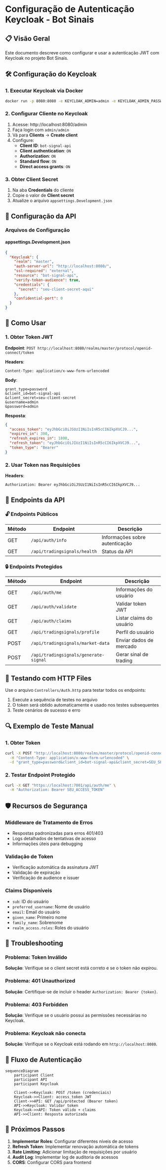 # Configuração de Autenticação Keycloak - Bot Sinais

## 📋 Visão Geral

Este documento descreve como configurar e usar a autenticação JWT com Keycloak no projeto Bot Sinais.

## 🛠️ Configuração do Keycloak

### 1. Executar Keycloak via Docker

```bash
docker run -p 8080:8080 -e KEYCLOAK_ADMIN=admin -e KEYCLOAK_ADMIN_PASSWORD=admin quay.io/keycloak/keycloak:latest start-dev
```

### 2. Configurar Cliente no Keycloak

1. Acesse: http://localhost:8080/admin
2. Faça login com `admin/admin`
3. Vá para **Clients** → **Create client**
4. Configure:
   - **Client ID**: `bot-signal-api`
   - **Client authentication**: `ON`
   - **Authorization**: `ON`
   - **Standard flow**: `ON`
   - **Direct access grants**: `ON`

### 3. Obter Client Secret

1. Na aba **Credentials** do cliente
2. Copie o valor de **Client secret**
3. Atualize o arquivo `appsettings.Development.json`

## 🔧 Configuração da API

### Arquivos de Configuração

#### appsettings.Development.json
```json
{
  "Keycloak": {
    "realm": "master",
    "auth-server-url": "http://localhost:8080/",
    "ssl-required": "external",
    "resource": "bot-signal-api",
    "verify-token-audience": true,
    "credentials": {
      "secret": "seu-client-secret-aqui"
    },
    "confidential-port": 0
  }
}
```

## 🚀 Como Usar

### 1. Obter Token JWT

**Endpoint**: `POST http://localhost:8080/realms/master/protocol/openid-connect/token`

**Headers**:
```
Content-Type: application/x-www-form-urlencoded
```

**Body**:
```
grant_type=password
&client_id=bot-signal-api
&client_secret=seu-client-secret
&username=admin
&password=admin
```

**Resposta**:
```json
{
  "access_token": "eyJhbGciOiJSUzI1NiIsInR5cCI6IkpXVCJ9...",
  "expires_in": 300,
  "refresh_expires_in": 1800,
  "refresh_token": "eyJhbGciOiJIUzI1NiIsInR5cCI6IkpXVCJ9...",
  "token_type": "Bearer"
}
```

### 2. Usar Token nas Requisições

**Headers**:
```
Authorization: Bearer eyJhbGciOiJSUzI1NiIsInR5cCI6IkpXVCJ9...
```

## 📡 Endpoints da API

### 🔓 Endpoints Públicos

| Método | Endpoint | Descrição |
|--------|----------|-----------|
| GET | `/api/auth/info` | Informações sobre autenticação |
| GET | `/api/tradingsignals/health` | Status da API |

### 🔒 Endpoints Protegidos

| Método | Endpoint | Descrição |
|--------|----------|-----------|
| GET | `/api/auth/me` | Informações do usuário |
| GET | `/api/auth/validate` | Validar token JWT |
| GET | `/api/auth/claims` | Listar claims do usuário |
| GET | `/api/tradingsignals/profile` | Perfil do usuário |
| POST | `/api/tradingsignals/market-data` | Enviar dados de mercado |
| POST | `/api/tradingsignals/generate-signal` | Gerar sinal de trading |

## 🧪 Testando com HTTP Files

Use o arquivo `Controllers/Auth.http` para testar todos os endpoints:

1. Execute a sequência de testes no arquivo
2. O token será obtido automaticamente e usado nos testes subsequentes
3. Teste cenários de sucesso e erro

## 🔍 Exemplo de Teste Manual

### 1. Obter Token
```bash
curl -X POST "http://localhost:8080/realms/master/protocol/openid-connect/token" \
  -H "Content-Type: application/x-www-form-urlencoded" \
  -d "grant_type=password&client_id=bot-signal-api&client_secret=SEU_SECRET&username=admin&password=admin"
```

### 2. Testar Endpoint Protegido
```bash
curl -X GET "https://localhost:7001/api/auth/me" \
  -H "Authorization: Bearer SEU_ACCESS_TOKEN"
```

## 🛡️ Recursos de Segurança

### Middleware de Tratamento de Erros
- Respostas padronizadas para erros 401/403
- Logs detalhados de tentativas de acesso
- Informações úteis para debugging

### Validação de Token
- Verificação automática da assinatura JWT
- Validação de expiração
- Verificação de audience e issuer

### Claims Disponíveis
- `sub`: ID do usuário
- `preferred_username`: Nome de usuário
- `email`: Email do usuário
- `given_name`: Primeiro nome
- `family_name`: Sobrenome
- `realm_access.roles`: Roles do usuário

## 🚨 Troubleshooting

### Problema: Token Inválido
**Solução**: Verifique se o client secret está correto e se o token não expirou.

### Problema: 401 Unauthorized
**Solução**: Certifique-se de incluir o header `Authorization: Bearer {token}`.

### Problema: 403 Forbidden
**Solução**: Verifique se o usuário possui as permissões necessárias no Keycloak.

### Problema: Keycloak não conecta
**Solução**: Verifique se o Keycloak está rodando em `http://localhost:8080`.

## 🔄 Fluxo de Autenticação

```mermaid
sequenceDiagram
    participant Client
    participant API
    participant Keycloak
    
    Client->>Keycloak: POST /token (credenciais)
    Keycloak->>Client: access_token JWT
    Client->>API: GET /api/protected (Bearer token)
    API->>Keycloak: Validar token
    Keycloak->>API: Token válido + claims
    API->>Client: Resposta autorizada
```

## 📝 Próximos Passos

1. **Implementar Roles**: Configurar diferentes níveis de acesso
2. **Refresh Token**: Implementar renovação automática de tokens
3. **Rate Limiting**: Adicionar limitação de requisições por usuário
4. **Audit Log**: Implementar log de auditoria de acessos
5. **CORS**: Configurar CORS para frontend
